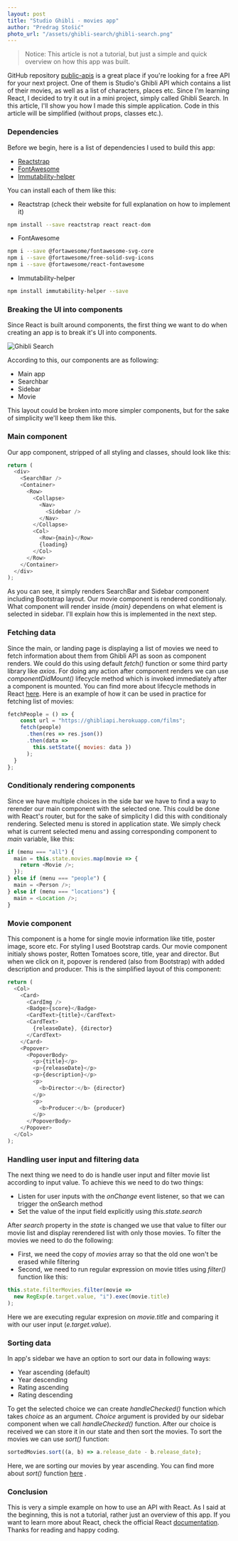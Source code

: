 ```yaml
---
layout: post
title: "Studio Ghibli - movies app"
author: "Predrag Stošić"
photo_url: "/assets/ghibli-search/ghibli-search.png"
---
```


> Notice: This article is not a tutorial, but just a simple and quick overview on how this app was built.

GitHub repository [public-apis](https://github.com/toddmotto/public-apis) is a great place if you're looking for a free API for your next project. One of them is Studio's Ghibli API which contains a list of their movies, as well as a list of characters, places etc. Since I'm learning React, I decided to try it out in a mini project, simply called Ghibli Search. In this article, I'll show you how I made this simple application. Code in this article will be simplified (without props, classes etc.).

### Dependencies

Before we begin, here is a list of dependencies I used to build this app:

- [Reactstrap](https://reactstrap.github.io/)
- [FontAwesome](https://fontawesome.com/how-to-use/on-the-web/using-with/react)
- [Immutability-helper](https://github.com/kolodny/immutability-helper)

You can install each of them like this:

- Reactstrap (check their website for full explanation on how to implement it)

```sh
npm install --save reactstrap react react-dom
```

- FontAwesome

```sh
npm i --save @fortawesome/fontawesome-svg-core
npm i --save @fortawesome/free-solid-svg-icons
npm i --save @fortawesome/react-fontawesome
```

- Immutability-helper

```sh
npm install immutability-helper --save
```

### Breaking the UI into components

Since React is built around components, the first thing we want to do when creating an app is to break it's UI into components.

![Ghibli Search](/assets/ghibli-search/ghibli-search-components.png)

According to this, our components are as following:

- Main app
- Searchbar
- Sidebar
- Movie

This layout could be broken into more simpler components, but for the sake of simplicity we'll keep them like this.

### Main component

Our app component, stripped of all styling and classes, should look like this:

```javascript
return (
  <div>
    <SearchBar />
    <Container>
      <Row>
        <Collapse>
          <Nav>
            <Sidebar />
          </Nav>
        </Collapse>
        <Col>
          <Row>{main}</Row>
          {loading}
        </Col>
      </Row>
    </Container>
  </div>
);
```

As you can see, it simply renders SearchBar and Sidebar component including Bootstrap layout. Our movie component is rendered conditionaly. What component will render inside _{main}_ dependens on what element is selected in sidebar. I'll explain how this is implemented in the next step.

### Fetching data

Since the main, or landing page is displaying a list of movies we need to fetch information about them from Ghibli API as soon as component renders. We could do this using default _fetch()_ function or some third party library like _axios_. For doing any action after component renders we can use _componentDidMount()_ lifecycle method which is invoked immediately after a component is mounted. You can find more about lifecycle methods in React [here](https://reactjs.org/docs/react-component.html). Here is an example of how it can be used in practice for fetching list of movies:

```javascript
fetchPeople = () => {
    const url = "https://ghibliapi.herokuapp.com/films";
    fetch(people)
      .then(res => res.json())
      .then(data =>
        this.setState({ movies: data })
      );
  }
};
```

### Conditionaly rendering components

Since we have multiple choices in the side bar we have to find a way to rerender our main component with the selected one. This could be done with React's router, but for the sake of simplicity I did this with conditionaly rendering. Selected menu is stored in application state. We simply check what is current selected menu and assing corresponding component to _main_ variable, like this:

```javascript
if (menu === "all") {
  main = this.state.movies.map(movie => {
    return <Movie />;
  });
} else if (menu === "people") {
  main = <Person />;
} else if (menu === "locations") {
  main = <Location />;
}
```

### Movie component

This component is a home for single movie information like title, poster image, score etc. For styling I used Bootstrap cards. Our movie component initialy shows poster, Rotten Tomatoes score, title, year and director. But when we click on it, popover is rendered (also from Bootstrap) with added description and producer. This is the simplified layout of this component:

```javascript
return (
  <Col>
    <Card>
      <CardImg />
      <Badge>{score}</Badge>
      <CardText>{title}</CardText>
      <CardText>
        {releaseDate}, {director}
      </CardText>
    </Card>
    <Popover>
      <PopoverBody>
        <p>{title}</p>
        <p>{releaseDate}</p>
        <p>{description}</p>
        <p>
          <b>Director:</b> {director}
        </p>
        <p>
          <b>Producer:</b> {producer}
        </p>
      </PopoverBody>
    </Popover>
  </Col>
);
```

### Handling user input and filtering data

The next thing we need to do is handle user input and filter movie list according to input value. To achieve this we need to do two things:

- Listen for user inputs with the _onChange_ event listener, so that we can trigger the onSearch method
- Set the value of the input field explicitly using _this.state.search_

After _search_ property in the _state_ is changed we use that value to filter our movie list and display rerendered list with only those movies. To filter the movies we need to do the following:

- First, we need the copy of _movies_ array so that the old one won't be erased while filtering
- Second, we need to run regular expression on movie titles using _filter()_ function like this:

```javascript
this.state.filterMovies.filter(movie =>
  new RegExp(e.target.value, "i").exec(movie.title)
);
```

Here we are executing regular expresion on _movie.title_ and comparing it with our user input (_e.target.value_).

### Sorting data

In app's sidebar we have an option to sort our data in following ways:

- Year ascending (default)
- Year descending
- Rating ascending
- Rating descending

To get the selected choice we can create _handleChecked()_ function which takes _choice_ as an argument. _Choice_ argument is provided by our sidebar component when we call _handleChecked()_ function. After our choice is received we can store it in our state and then sort the movies. To sort the movies we can use _sort()_ function:

```javascript
sortedMovies.sort((a, b) => a.release_date - b.release_date);
```

Here, we are sorting our movies by year ascending. You can find more about _sort()_ function [here](https://developer.mozilla.org/en-US/docs/Web/JavaScript/Reference/Global_Objects/Array/sort) .

### Conclusion

This is very a simple example on how to use an API with React. As I said at the beginning, this is not a tutorial, rather just an overview of this app. If you want to learn more about React, check the official React [documentation](https://reactjs.org/docs/getting-started.html). Thanks for reading and happy coding.
